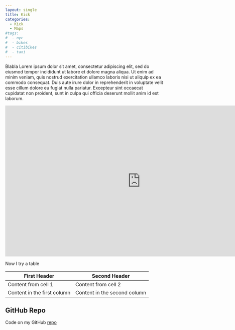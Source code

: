 ```yaml
---
layout: single
title: Kick
categories:
  - Kick
  - Maps
#tags:
#  - nyc
#  - bikes
#  - citibikes
#  - taxi
---
```


Blabla
Lorem ipsum dolor sit amet, consectetur adipiscing elit, sed do eiusmod tempor incididunt ut labore et dolore magna aliqua. Ut enim ad minim veniam, quis nostrud exercitation ullamco laboris nisi ut aliquip ex ea commodo consequat. Duis aute irure dolor in reprehenderit in voluptate velit esse cillum dolore eu fugiat nulla pariatur. Excepteur sint occaecat cupidatat non proident, sunt in culpa qui officia deserunt mollit anim id est laborum.

<iframe width="860" height="480" frameborder="0" seamless="seamless" scrolling="no" src="https://plot.ly/~roundedup/1.embed?width=640&height=480"></iframe>


Now I try a table

First Header | Second Header
------------ | -------------
Content from cell 1 | Content from cell 2
Content in the first column | Content in the second column



## GitHub Repo

Code on my GitHub [repo](https://github.com/roundedup)
